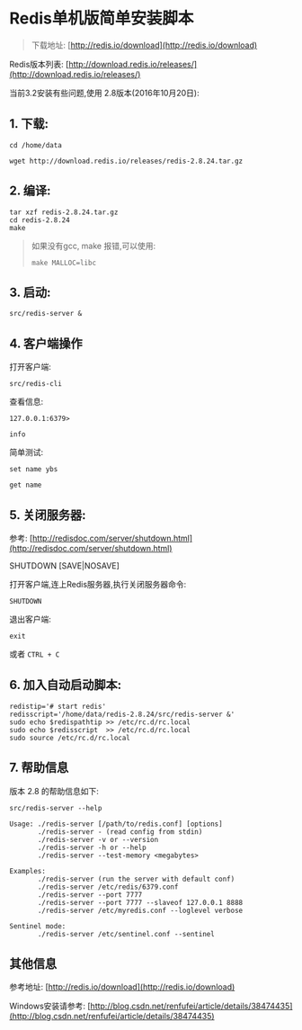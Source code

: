 # Redis单机版简单安装脚本

>  下载地址:   [http://redis.io/download](http://redis.io/download)

Redis版本列表: [http://download.redis.io/releases/](http://download.redis.io/releases/)



当前3.2安装有些问题,使用 2.8版本(2016年10月20日):

## 1. 下载:

	cd /home/data

	wget http://download.redis.io/releases/redis-2.8.24.tar.gz

## 2. 编译:

	tar xzf redis-2.8.24.tar.gz
	cd redis-2.8.24
	make

> 如果没有gcc, make 报错,可以使用:
>
> `make MALLOC=libc`

## 3. 启动:

	src/redis-server &


## 4. 客户端操作

打开客户端:

	src/redis-cli

查看信息:

	127.0.0.1:6379> 

	info

简单测试:

	set name ybs

	get name


## 5. 关闭服务器:

参考:  [http://redisdoc.com/server/shutdown.html](http://redisdoc.com/server/shutdown.html)

SHUTDOWN [SAVE|NOSAVE]

打开客户端,连上Redis服务器,执行关闭服务器命令:

	SHUTDOWN


退出客户端:

	exit

或者 `CTRL + C`


## 6. 加入自动启动脚本:

	redistip='# start redis'
	redisscript='/home/data/redis-2.8.24/src/redis-server &'
	sudo echo $redispathtip >> /etc/rc.d/rc.local
	sudo echo $redisscript  >> /etc/rc.d/rc.local
	sudo source /etc/rc.d/rc.local

## 7. 帮助信息

版本 2.8 的帮助信息如下:

	src/redis-server --help

	Usage: ./redis-server [/path/to/redis.conf] [options]
	       ./redis-server - (read config from stdin)
	       ./redis-server -v or --version
	       ./redis-server -h or --help
	       ./redis-server --test-memory <megabytes>
	
	Examples:
	       ./redis-server (run the server with default conf)
	       ./redis-server /etc/redis/6379.conf
	       ./redis-server --port 7777
	       ./redis-server --port 7777 --slaveof 127.0.0.1 8888
	       ./redis-server /etc/myredis.conf --loglevel verbose
	
	Sentinel mode:
	       ./redis-server /etc/sentinel.conf --sentinel

## 其他信息

参考地址:  [http://redis.io/download](http://redis.io/download)



Windows安装请参考:  [http://blog.csdn.net/renfufei/article/details/38474435](http://blog.csdn.net/renfufei/article/details/38474435)



